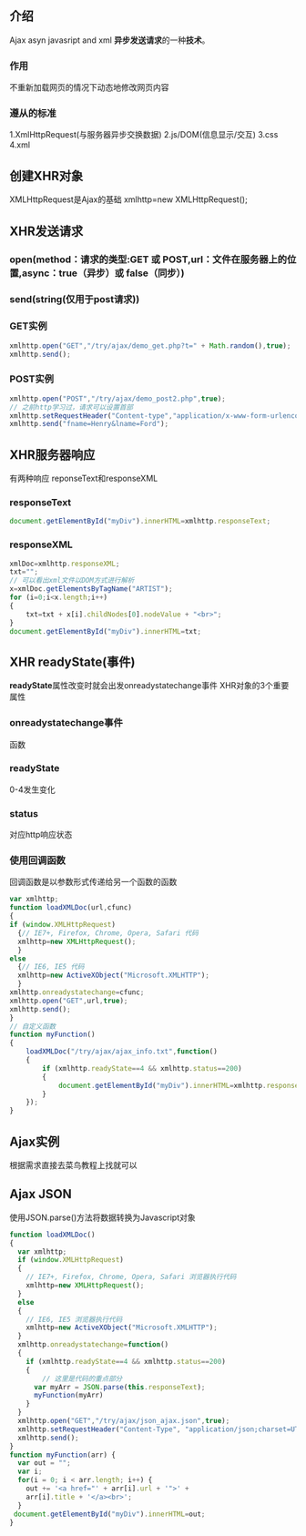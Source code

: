## 介绍
Ajax asyn javasript and xml
**异步发送请求**的一种**技术**。
### 作用
不重新加载网页的情况下动态地修改网页内容
### 遵从的标准
1.XmlHttpRequest(与服务器异步交换数据)
2.js/DOM(信息显示/交互)
3.css
4.xml
## 创建XHR对象
XMLHttpRequest是Ajax的基础
xmlhttp=new XMLHttpRequest();
## XHR发送请求
### open(method：请求的类型:GET 或 POST,url：文件在服务器上的位置,async：true（异步）或 false（同步）)
### send(string(仅用于post请求))
### GET实例
```js
xmlhttp.open("GET","/try/ajax/demo_get.php?t=" + Math.random(),true);
xmlhttp.send();
```
### POST实例
```js
xmlhttp.open("POST","/try/ajax/demo_post2.php",true);
// 之前http学习过，请求可以设置首部
xmlhttp.setRequestHeader("Content-type","application/x-www-form-urlencoded");
xmlhttp.send("fname=Henry&lname=Ford");
```
## XHR服务器响应
有两种响应
reponseText和responseXML
### responseText
```js
document.getElementById("myDiv").innerHTML=xmlhttp.responseText;
```
### responseXML
```js
xmlDoc=xmlhttp.responseXML;
txt="";
// 可以看出xml文件以DOM方式进行解析
x=xmlDoc.getElementsByTagName("ARTIST");
for (i=0;i<x.length;i++)
{
    txt=txt + x[i].childNodes[0].nodeValue + "<br>";
}
document.getElementById("myDiv").innerHTML=txt;
```
## XHR readyState(事件)
**readyState**属性改变时就会出发onreadystatechange事件
XHR对象的3个重要属性
### onreadystatechange事件
函数
### readyState
0-4发生变化
### status
对应http响应状态
### 使用回调函数
回调函数是以参数形式传递给另一个函数的函数
```js
var xmlhttp;
function loadXMLDoc(url,cfunc)
{
if (window.XMLHttpRequest)
  {// IE7+, Firefox, Chrome, Opera, Safari 代码
  xmlhttp=new XMLHttpRequest();
  }
else
  {// IE6, IE5 代码
  xmlhttp=new ActiveXObject("Microsoft.XMLHTTP");
  }
xmlhttp.onreadystatechange=cfunc;
xmlhttp.open("GET",url,true);
xmlhttp.send();
}
// 自定义函数
function myFunction()
{
	loadXMLDoc("/try/ajax/ajax_info.txt",function()
	{
		if (xmlhttp.readyState==4 && xmlhttp.status==200)
		{
			document.getElementById("myDiv").innerHTML=xmlhttp.responseText;
		}
	});
}
```
## Ajax实例
根据需求直接去菜鸟教程上找就可以
## Ajax JSON
使用JSON.parse()方法将数据转换为Javascript对象
```js
function loadXMLDoc()
{
  var xmlhttp;
  if (window.XMLHttpRequest)
  {
    // IE7+, Firefox, Chrome, Opera, Safari 浏览器执行代码
    xmlhttp=new XMLHttpRequest();
  }
  else
  {
    // IE6, IE5 浏览器执行代码
    xmlhttp=new ActiveXObject("Microsoft.XMLHTTP");
  }
  xmlhttp.onreadystatechange=function()
  {
    if (xmlhttp.readyState==4 && xmlhttp.status==200)
    {
        // 这里是代码的重点部分
      var myArr = JSON.parse(this.responseText);
      myFunction(myArr)
    }
  }
  xmlhttp.open("GET","/try/ajax/json_ajax.json",true);
  xmlhttp.setRequestHeader("Content-Type", "application/json;charset=UTF-8");
  xmlhttp.send();
}
function myFunction(arr) {
  var out = "";
  var i;
  for(i = 0; i < arr.length; i++) {
    out += '<a href="' + arr[i].url + '">' + 
    arr[i].title + '</a><br>';
  }
 document.getElementById("myDiv").innerHTML=out;
}
```